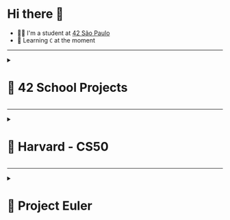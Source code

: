 # Hi there 👋
* 👨‍🎓 I'm a student at [42 São Paulo](https://www.42sp.org.br)
* 🔰 Learning `C` at the moment

---

<details><summary><h1>🚀 42 School Projects</h1></summary>

| Phase | Project | Language | Grade | Description | Medal |
| :---: | :--- | :---: | :---: | :---: | :---: |
| 1 | [libft](https://github.com/humbertoarndt/libft) | C | 125% | Create a library of basci functions. | [![Libft](https://github.com/humbertoarndt/humbertoarndt/blob/main/42_badges/libftm.png)](https://github.com/humbertoarndt/libft) |
| 1 | [get_next_line](https://github.com/humbertoarndt/get_next_line) | C | 100% | Read a single line from a fd. | [![GNL](https://github.com/humbertoarndt/humbertoarndt/blob/main/42_badges/get_next_linee.png)](https://github.com/humbertoarndt/get_next_line) |
| 1 | [ft_printf](https://github.com/humbertoarndt/ft_printf) | C | 100% | Recreates the printf function. | [![ft_printf](https://github.com/humbertoarndt/humbertoarndt/blob/main/42_badges/ft_printfe.png)](https://github.com/humbertoarndt/ft_printf) |
| 1 | [born2beroot](https://github.com/humbertoarndt/Born2beRoot) | Shell, CLI | 100% | Create a virtual machine. | [![Born2beRoot](https://github.com/humbertoarndt/humbertoarndt/blob/main/42_badges/born2beroote.png)](https://github.com/humbertoarndt/Born2beRoot) |
| 1 | [fdf](https://github.com/humbertoarndt/FdF) | C | 125% | Create a program to represent a landscape as a 3D object as a wireframe. | [![FDF](https://github.com/humbertoarndt/humbertoarndt/blob/main/42_badges/fdfm.png)](https://github.com/humbertoarndt/FdF) |
| 1 | [minitalk](https://github.com/humbertoarndt/minitalk) | C | 115% | Create a small data exchange program using UNIX signals. | [![minitalk](https://github.com/humbertoarndt/humbertoarndt/blob/main/42_badges/minitalkm.png)](https://github.com/humbertoarndt/minitalk) |
| 2 | [push_swap](https://github.com/humbertoarndt/push_swap) | C | 86% | Sort a list o random numbers in the least amount of moves possible. | [![push_swap](https://github.com/humbertoarndt/humbertoarndt/blob/main/42_badges/push_swapm.png)](https://github.com/humbertoarndt/push_swap) |
| 2 | [minishell](https://github.com/humbertoarndt/minishell) | C | WIP | In a group, create a miniature shell program. |
  
</details>

---

<details><summary><h1>🏫 Harvard - CS50 </h1></summary>

| Week | Project | Language | Grade | Description |
| :---: | :--- | :---: | :---: | :---: |
| 01 | [Hello](https://github.com/humbertoarndt/Harvard_CS50/blob/master/week_1/hello.c) | C | 100% | Create a program that greets an user. |
| 01 | [Mario-less](https://github.com/humbertoarndt/Harvard_CS50/blob/master/week_1/mario_less.c) | C | 100% | Create a left-sided pyramid in C, using `#` for bricks. |
| 01 | [Mario-more](https://github.com/humbertoarndt/Harvard_CS50/blob/master/week_1/mario_more.c) | C | 100% | Create a double-sided pyramid in C, using `#` for bricks. |
| 01 | [Cash](https://github.com/humbertoarndt/Harvard_CS50/blob/master/week_1/cash.c) | C | 100% | Implement a greedy algorithm to calculate coins change. |
| 01 | [Credit](https://github.com/humbertoarndt/Harvard_CS50/blob/master/week_1/credit.c) | C | 100% | Create a program to validate credit cards. |
| 02 | [Readability](https://github.com/humbertoarndt/Harvard_CS50/blob/master/week_2/readability.c) | C | 100% | Create a program to grade a text by the <i>Coleman-Liau index</i> test. |
| 02 | [Caesar](https://github.com/humbertoarndt/Harvard_CS50/blob/master/week_2/caesar.c) | C | 100% | Design and implement a program that encrypts messages using Caesar’s cipher. |
| 02 | [Substitution](https://github.com/humbertoarndt/Harvard_CS50/blob/master/week_2/substitution.c) | C | 100% | Design and implement a program that implements a substitution cipher. |
| 02 | [Scrabble](https://github.com/humbertoarndt/Harvard_CS50/blob/master/week_2/scrabble.c) | C | 100% | Create a program that determines which of two Scrabble words is worth more. |
| 03 | [Plurality](https://github.com/humbertoarndt/Harvard_CS50/blob/master/week_3/plurality.c) | C | 100% | Create a program that runs a plurality election. |
| 03 | [Runoff](https://github.com/humbertoarndt/Harvard_CS50/blob/master/week_3/runoff.c) | C | 100% | Create a program that runs a runoff election. |
| 03 | [Tideman](https://github.com/humbertoarndt/Harvard_CS50/blob/master/week_3/tideman.c) | C | 72% | Create a program that runs a ranked preference election. |
| 03 | [Sort](https://github.com/humbertoarndt/Harvard_CS50/blob/master/week_3/sort.txt) | C | 100% | Identify the sorting methods. |
| 04 | [Filter-less](https://github.com/humbertoarndt/Harvard_CS50/blob/master/week_4/filter-less) | C | 100% | Implement a program that applies filters to BMPs. |
| 04 | [Filter-more](https://github.com/humbertoarndt/Harvard_CS50/blob/master/week_4/filter-more) | C | 100% | Implement a program that applies filters to BMPs. |
| 04 | [Recover](https://github.com/humbertoarndt/Harvard_CS50/blob/master/week_4/recover) | C | 100% | Implement a program that recovers JPEGs from a forensic image. |
  
</details>

---

<details><summary><h1>🧮 Project Euler</h1></summary>
  
| ID | Problem | Language | Solved |
| :---: | :--- | :---: | :---: |
| #001 | [Multiples of 3 or 5](https://github.com/humbertoarndt/project-euler/blob/main/p1.c)	| C | 01 Apr 22 (16:44.04) |
| #002 | [Even Fibonacci numbers](https://github.com/humbertoarndt/project-euler/blob/main/p2.c) | C |06 Dec 22 (19:09.48) |
| #003 | [Largest prime factor](https://github.com/humbertoarndt/project-euler/blob/main/p3.c) | C | 06 Dec 22 (19:52.24) |
| #004 | [Largest palindrome product](https://github.com/humbertoarndt/project-euler/blob/main/p4.c) | C | 12 Dec 22 (20:08.40) |
| #005 | [Smallest multiple](https://github.com/humbertoarndt/project-euler/blob/main/p5.c) | C | 12 Dec 22 (20:32.20) |
| #006 | [Sum square difference](https://github.com/humbertoarndt/project-euler/blob/main/p6.c) | C | 12 Dec 22 (21:33.53) |
  
</details>
